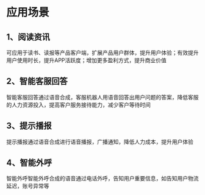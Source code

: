 # 应用场景

## 1、阅读资讯
可应用于读书、读报等产品客户端，扩展产品用户群体，提升用户体验；有效提升用户使用时长，提升APP活跃度；增加更多盈利方式，提升商业价值

## 2、智能客服回答
智能客服回答通过语音合成，客服机器人用语音回答出用户问题的答案，降低客服的人力资源投入，提高客户服务接待能力，减少客户等待时间

## 3、提示播报
提示播报通过语音合成进行语音播报，广播通知，降低人力成本，提升用户体验

## 4、智能外呼
智能外呼智能外呼合成的语音通过电话外呼，告知用户重要信息，如告知用户物流延迟，账号异常等